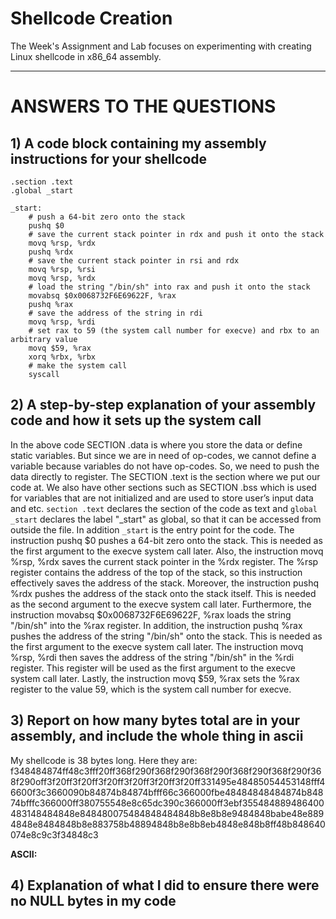 # Shellcode Creation

The Week's Assignment and Lab focuses on experimenting with creating Linux shellcode in x86_64 assembly.

---

# ANSWERS TO THE QUESTIONS

## 1) A code block containing my assembly instructions for your shellcode

```
.section .text
.global _start

_start:
    # push a 64-bit zero onto the stack
    pushq $0
    # save the current stack pointer in rdx and push it onto the stack
    movq %rsp, %rdx
    pushq %rdx
    # save the current stack pointer in rsi and rdx
    movq %rsp, %rsi
    movq %rsp, %rdx
    # load the string "/bin/sh" into rax and push it onto the stack
    movabsq $0x0068732F6E69622F, %rax
    pushq %rax
    # save the address of the string in rdi
    movq %rsp, %rdi
    # set rax to 59 (the system call number for execve) and rbx to an arbitrary value
    movq $59, %rax
    xorq %rbx, %rbx
    # make the system call
    syscall

```

## 2) A step-by-step explanation of your assembly code and how it sets up the system call

In the above code SECTION .data is where you store the data or define static variables. But since we are in need of op-codes, we cannot define a variable because variables do not have op-codes. So, we need to push the data directly to register. The SECTION .text is the section where we put our code at. We also have other sections such as SECTION .bss which is used for variables that are not initialized and are used to store user’s input data and etc.
`section .text` declares the section of the code as text and `global _start` declares the label "_start" as global, so that it can be accessed from 
outside the file. In addition `_start` is the entry point for the code. The instruction pushq $0 pushes a 64-bit zero onto the stack. This is needed as the first argument to the execve system call later. Also, the instruction movq %rsp, %rdx saves the current stack pointer in the %rdx register. The %rsp register contains the address of the top of the stack, so this instruction effectively saves the address of the stack. Moreover, the instruction pushq %rdx pushes the address of the stack onto the stack itself. This is needed as the second argument to the execve system call later. Furthermore, the instruction movabsq $0x0068732F6E69622F, %rax loads the string "/bin/sh" into the %rax register. In addition, the instruction pushq %rax pushes the address of the string "/bin/sh" onto the stack. This is needed as the first argument to the execve system call later. The instruction movq %rsp, %rdi then saves the address of the string "/bin/sh" in the %rdi register. This register will be used as the first argument to the execve system call later. Lastly, the instruction movq $59, %rax sets the %rax register to the value 59, which is the system call number for execve.


## 3) Report on how many bytes total are in your assembly, and include the whole thing in ascii

My shellcode is 38 bytes long. Here they are:
f348484874ff48c3fff20ff368f290f368f290f368f290f368f290f368f290f368f290off3f20ff3f20ff3f20ff3f20ff3f20ff3f20ff331495e48485054453148fff46600f3c3660090b84874b84874bfff66c366000fbe48484848484874b84874bfffc366000ff380755548e8c65dc390c366000ff3ebf355484889486400483148484848e848480075484848484848b8e8b8e9484848babe48e8894848e8484848b8e883758b48894848b8e8b8eb4848e848b8ff48b848640074e8c9c3f34848c3

**ASCII:** 

## 4) Explanation of what I did to ensure there were no NULL bytes in my code
